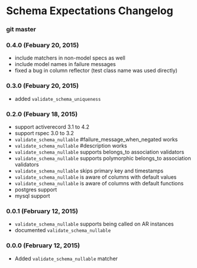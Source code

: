 # Schema Expectations Changelog

### git master

### 0.4.0 (Febuary 20, 2015)

- include matchers in non-model specs as well
- include model names in failure messages
- fixed a bug in column reflector (test class name was used directly)

### 0.3.0 (Febuary 20, 2015)

- added `validate_schema_uniqueness`

### 0.2.0 (Febuary 18, 2015)

- support activerecord 3.1 to 4.2
- support rspec 3.0 to 3.2
- `validate_schema_nullable` #failure_message_when_negated works
- `validate_schema_nullable` #description works
- `validate_schema_nullable` supports belongs_to association validators
- `validate_schema_nullable` supports polymorphic belongs_to association validators
- `validate_schema_nullable` skips primary key and timestamps
- `validate_schema_nullable` is aware of columns with default values
- `validate_schema_nullable` is aware of columns with default functions
- postgres support
- mysql support

### 0.0.1 (February 12, 2015)

- `validate_schema_nullable` supports being called on AR instances
- documented `validate_schema_nullable`

### 0.0.0 (February 12, 2015)

- Added `validate_schema_nullable` matcher
